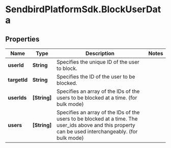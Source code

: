 # SendbirdPlatformSdk.BlockUserData

## Properties

Name | Type | Description | Notes
------------ | ------------- | ------------- | -------------
**userId** | **String** | Specifies the unique ID of the user to block. | 
**targetId** | **String** | Specifies the ID of the user to be blocked. | 
**userIds** | **[String]** | Specifies an array of the IDs of the users to be blocked at a time. (for bulk mode) | 
**users** | **[String]** | Specifies an array of the IDs of the users to be blocked at a time. The user_ids above and this property can be used interchangeably. (for bulk mode) | 


